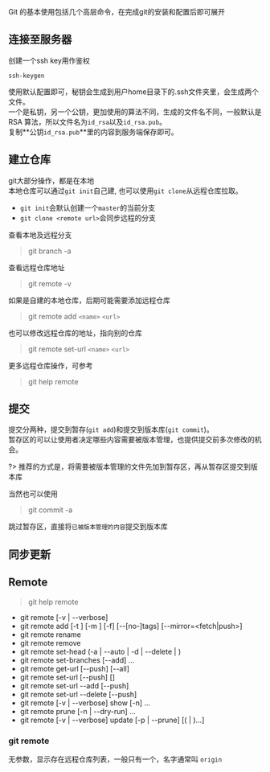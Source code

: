 Git 的基本使用包括几个高层命令，在完成git的安装和配置后即可展开

## 连接至服务器
创建一个ssh key用作鉴权

    ssh-keygen
使用默认配置即可，秘钥会生成到用户home目录下的.ssh文件夹里，会生成两个文件。  
一个是私钥，另一个公钥，更加使用的算法不同，生成的文件名不同，一般默认是 RSA 算法，所以文件名为`id_rsa`以及`id_rsa.pub`。  
复制**公钥`id_rsa.pub`**里的内容到服务端保存即可。

## 建立仓库
git大部分操作，都是在本地  
本地仓库可以通过`git init`自己建, 也可以使用`git clone`从远程仓库拉取。  
- `git init`会默认创建一个`master`的当前分支  
- `git clone <remote url>`会同步远程的分支  

查看本地及远程分支
> git branch -a

查看远程仓库地址
> git remote -v

如果是自建的本地仓库，后期可能需要添加远程仓库
> git remote add `<name>` `<url>`

也可以修改远程仓库的地址，指向别的仓库
> git remote set-url `<name>` `<url>`

更多远程仓库操作，可参考
> git help remote

## 提交
提交分两种，提交到暂存(`git add`)和提交到版本库(`git commit`)。  
暂存区的可以让使用者决定哪些内容需要被版本管理，也提供提交前多次修改的机会。  

?> 推荐的方式是，将需要被版本管理的文件先加到暂存区，再从暂存区提交到版本库   

当然也可以使用
> git commit -a

跳过暂存区，直接将`已被版本管理的内容`提交到版本库


## 同步更新






## Remote
> git help remote

- git remote [-v | --verbose]
- git remote add [-t <branch>] [-m <master>] [-f] [--[no-]tags] [--mirror=<fetch|push>] <name> <url>
- git remote rename <old> <new>
- git remote remove <name>
- git remote set-head <name> (-a | --auto | -d | --delete | <branch>)
- git remote set-branches [--add] <name> <branch>…​
- git remote get-url [--push] [--all] <name>
- git remote set-url [--push] <name> <newurl> [<oldurl>]
- git remote set-url --add [--push] <name> <newurl>
- git remote set-url --delete [--push] <name> <url>
- git remote [-v | --verbose] show [-n] <name>…​
- git remote prune [-n | --dry-run] <name>…​
- git remote [-v | --verbose] update [-p | --prune] [(<group> | <remote>)…​]

### git remote
无参数，显示存在远程仓库列表，一般只有一个，名字通常叫 `origin`

### 
